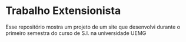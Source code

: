 # Trabalho Extensionista
Esse repositório mostra um projeto de um site que desenvolvi durante o primeiro semestra do curso de S.I. na universidade UEMG
